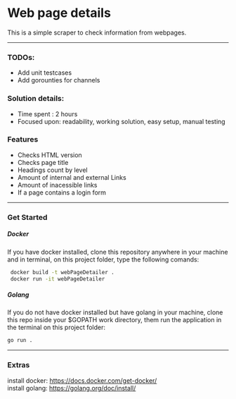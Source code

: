 # Web page details

This is a simple scraper to check information from webpages.

---

### TODOs:
- Add unit testcases
- Add gorounties for channels

### Solution details:
- Time spent : 2 hours
- Focused upon: readability, working solution, easy setup, manual testing

### Features

- Checks HTML version
- Checks page title
- Headings count by level
- Amount of internal and external Links
- Amount of inacessible links
- If a page contains a login form

---

### Get Started

##### Docker

If you have docker installed, clone this repository anywhere in your machine and in terminal, on this project folder, type the following comands:

```bash
 docker build -t webPageDetailer .
 docker run -it webPageDetailer
```

##### Golang


If you do not have docker installed but have golang in your machine, clone this repo inside your \$GOPATH work directory, them run the application in the terminal on this project folder:

```bash
go run .
```

---

### Extras

install docker: https://docs.docker.com/get-docker/ <br/>
install golang: https://golang.org/doc/install/
